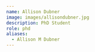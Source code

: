 ```yaml
---
name: Allison Dubner
image: images/allisondubner.jpg
description: PhD Student
role: phd
aliases:
  - Allison M Dubner
---
```

